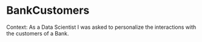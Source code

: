 # BankCustomers
Context: As a Data Scientist I was asked to personalize the interactions with the customers of a Bank.
